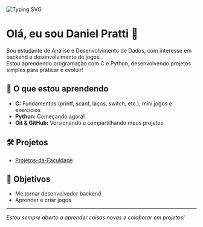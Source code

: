 ![Typing SVG](https://readme-typing-svg.demolab.com?font=Fira+Code&size=34&pause=1000&color=00DF67&width=700&lines=Desenvolvedor+em+formação;)

# Olá, eu sou Daniel Pratti 👋

Sou estudante de Análise e Desenvolvimento de Dados, com interesse em backend e desenvolvimento de jogos.  
Estou aprendendo programação com C e Python, desenvolvendo projetos simples para praticar e evoluir!

## 🚀 O que estou aprendendo
- **C:** Fundamentos (printf, scanf, laços, switch, etc.), mini jogos e exercícios
- **Python:** Começando agora!
- **Git & GitHub:** Versionando e compartilhando meus projetos

## 🛠️ Projetos
- [Projetos-da-Faculdade](https://github.com/Daniel-Pratti/Projetos-da-Faculdade)

## 🎯 Objetivos
- Me tornar desenvolvedor backend
- Aprender e criar jogos
---

*Estou sempre aberto a aprender coisas novas e colaborar em projetos!*
